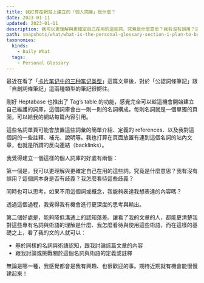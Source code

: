 ```yaml
---
title: 我打算在網站上建立的「個人詞庫」是什麼？
date: 2023-01-11
updated: 2023-01-11
description: 我可以更理解與更確定自己在用的這些詞，究竟是什麼意思？我有沒有誤用？這個詞本身是否有歧義？我怎麼看待這些歧義？
path: snapshots/what/what-is-the-personal-glossary-section-i-plan-to-build-on-my-website
taxonomies:
  kinds: 
    - Daily What
  tags: 
    - Personal Glossary
---
```


最近在看了「[卡片笔记中的三种笔记类型](https://utgd.net/article/6941)」這篇文章後，對於「公認詞條筆記」跟「自創詞條筆記」這兩種類型的筆記很嚮往。

剛好 Heptabase 也推出了 Tag’s table 的功能，感覺完全可以趁這機會開始建立自己維護的詞庫，這個詞庫會由一則一則的名詞構成，每則名詞就是一個單獨的頁面，可以給我的網站每篇內容引用。

這些名詞單頁可能會放置這些詞彙的簡單介紹、定義的 references、以及我對這個詞的一些註釋、補充、說明等。我也打算在頁面放置有連到這個名詞的站內文章，也就是所謂的反向連結（backlinks）。

我覺得建立一個這樣的個人詞庫的好處有兩個：

第一個是，我可以更理解與更確定自己在用的這些詞，究竟是什麼意思？我有沒有誤用？這個詞本身是否有歧義？我怎麼看待這些歧義？

同時也可以思考，如果不用這個詞或概念，我能夠表達我想表達的內容嗎？

透過這個過程，我覺得我有機會進行更深度的思考與輸出。

第二個好處是，能夠降低溝通上的認知落差。讓看了我的文章的人，都能更清楚我對這些專有名詞與術語的理解是什麼、我怎麼看待與使用這些術語，而在這樣的基礎之上，看了我的文的人就可以：

- 基於同樣的名詞與術語認知，跟我討論該篇文章的內容
- 跟我討論或挑戰關於這個名詞與術語的定義或註釋

無論是哪一種，我感覺都會是我有興趣、也很歡迎的事。期待近期就有機會能慢慢建起來！